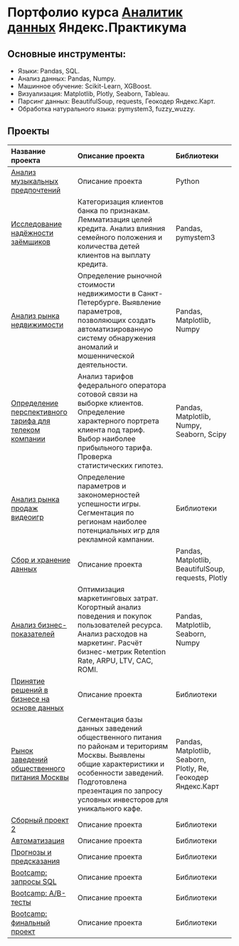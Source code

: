 # Портфолио курса [Аналитик данных](https://praktikum.yandex.ru/profile/data-analyst/) Яндекс.Практикума

## Основные инструменты:
- Языки: Pandas, SQL.
- Анализ данных: Pandas, Numpy.
- Машинное обучение: Scikit-Learn, XGBoost.
- Визуализация: Matplotlib, Plotly, Seaborn, Tableau.
- Парсинг данных: BeautifulSoup, requests, Геокодер Яндекс.Карт.
- Обработка натурального языка: pymystem3, fuzzy_wuzzy.

## Проекты
| Название проекта | Описание проекта | Библиотеки |
| :----- | :----- | :----- |
| [Анализ музыкальных предпочтений](00_musical_preferences/) | Описание проекта | Python |
| [Исследование надёжности заёмщиков](01_borrowers_reliability/) | Категоризация клиентов банка по признакам. Лемматизация целей кредита. Анализ влияния семейного положения и количества детей клиентов на выплату кредита. | Pandas, pymystem3 |
| [Анализ рынка недвижимости](02_estate_market/) | Определение рыночной стоимости недвижимости в Санкт-Петербурге. Выявление параметров, позволяющих создать автоматизированную систему обнаружения аномалий и мошеннической деятельности. | Pandas, Matplotlib, Numpy |
| [Определение перспективного тарифа для телеком компании](03_telecom_tariff/) | Анализ тарифов федерального оператора сотовой связи на выборке клиентов. Определение характерного портрета клиента под тариф. Выбор наиболее прибыльного тарифа. Проверка статистических гипотез. | Pandas, Matplotlib, Numpy, Seaborn, Scipy |
| [Анализ рынка продаж видеоигр](04_games_sales/) | Определение параметров и закономерностей успешности игры. Сегментация по регионам наиболее потенциальных игр для рекламной кампании. | Библиотеки |
| [Сбор и хранение данных](05_sql_requests/) | Описание проекта | Pandas, Matplotlib, BeautifulSoup, requests, Plotly |
| [Анализ бизнес-показателей](06_sales/) | Оптимизация маркетинговых затрат. Когортный анализ поведения и покупок пользователей ресурса. Анализ расходов на маркетинг. Расчёт бизнес-метрик Retention Rate, ARPU, LTV, CAC, ROMI. | Pandas, Matplotlib, Seaborn, Numpy |
| [Принятие решений в бизнесе на основе данных](07_ab_test/) | Описание проекта | Библиотеки |
| [Рынок заведений общественного питания Москвы](08_food_market_viz/) | Сегментация базы данных заведений общественного питания по районам и териториям Москвы. Выявлены общие характеристики и особенности заведений. Подготовлена презентация по запросу условных инвесторов для уникального кафе. | Pandas, Matplotlib, Seaborn, Plotly, Re, Геокодер Яндекс.Карт |
| [Сборный проект 2](09_user_behavior/) | Описание проекта | Библиотеки |
| [Автоматизация](10_automation/) | Описание проекта | Библиотеки |
| [Прогнозы и предсказания](11_ml/) | Описание проекта | Библиотеки |
| [Bootcamp: запросы SQL](12_bootcamp/) | Описание проекта | Библиотеки |
| [Bootcamp: А/В-тесты](12_bootcamp/) | Описание проекта | Библиотеки |
| [Bootcamp: финальный проект](12_bootcamp/) | Описание проекта | Библиотеки |